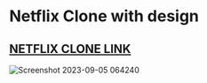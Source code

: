 # Netflix Clone with design

## [NETFLIX CLONE LINK](https://netflix-clone-one-red.vercel.app/)
![Screenshot 2023-09-05 064240](https://github.com/CyberGA/netflix-clone/assets/52829434/7b9dbe4d-970a-4d43-8c03-1841202d2506)
